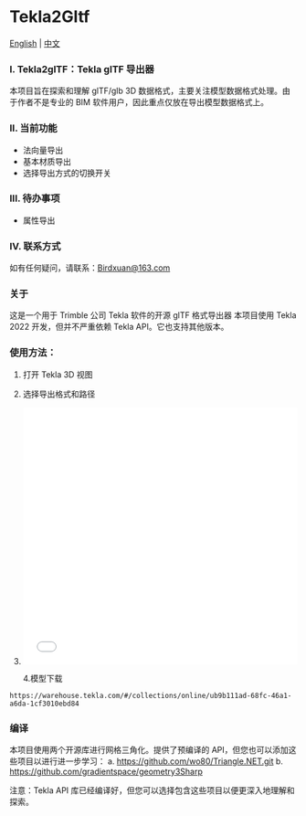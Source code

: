 #  Tekla2Gltf 

[English](README_EN.md) | [中文](README_CN.md)

### I. Tekla2glTF：Tekla glTF 导出器
本项目旨在探索和理解 glTF/glb 3D 数据格式，主要关注模型数据格式处理。由于作者不是专业的 BIM 软件用户，因此重点仅放在导出模型数据格式上。

### II. 当前功能
* 法向量导出
* 基本材质导出
* 选择导出方式的切换开关

### III. 待办事项
* 属性导出

### IV. 联系方式
如有任何疑问，请联系：Birdxuan@163.com

### 关于
这是一个用于 Trimble 公司 Tekla 软件的开源 glTF 格式导出器
本项目使用 Tekla 2022 开发，但并不严重依赖 Tekla API。它也支持其他版本。

### 使用方法：
1. 打开 Tekla 3D 视图

2. 选择导出格式和路径

2. <iframe       width="100%"       height="450"       src="LookLook.mp4"       scrolling="no"       border="0"       frameborder="no"       framespacing="0"       allowfullscreen="true">  。  </iframe> 

   4.模型下载

```
https://warehouse.tekla.com/#/collections/online/ub9b111ad-68fc-46a1-a6da-1cf3010ebd84
```



### 编译

本项目使用两个开源库进行网格三角化。提供了预编译的 API，但您也可以添加这些项目以进行进一步学习：
a. https://github.com/wo80/Triangle.NET.git
b. https://github.com/gradientspace/geometry3Sharp

注意：Tekla API 库已经编译好，但您可以选择包含这些项目以便更深入地理解和探索。